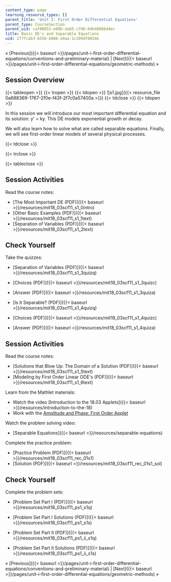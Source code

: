 ```yaml
---
content_type: page
learning_resource_types: []
parent_title: 'Unit I: First Order Differential Equations'
parent_type: CourseSection
parent_uid: caf00851-e89b-da65-c746-04b48066d4ec
title: Basic DE's and Separable Equations
uid: 2f7fcab3-b55b-b888-a9aa-1c209df0024e
---
```


« [Previous]({{< baseurl >}}/pages/unit-i-first-order-differential-equations/conventions-and-preliminary-material) | [Next]({{< baseurl >}}/pages/unit-i-first-order-differential-equations/geometric-methods) »

Session Overview
----------------

{{< tableopen >}}
{{< tropen >}}
{{< tdopen >}}
![s1.jpg]({{< resource_file 0a688369-1767-2f0e-f43f-2f7c0a57400a >}})
{{< tdclose >}}
{{< tdopen >}}


In this session we will introduce our most important differential equation and its solution: y' = ky. This DE models exponential growth or decay.

We will also learn how to solve what are called separable equations. Finally, we will see first-order linear models of several physical processes.


{{< tdclose >}}

{{< trclose >}}

{{< tableclose >}}

Session Activities
------------------

Read the course notes:

*   [The Most Important DE (PDF)]({{< baseurl >}}/resources/mit18_03scf11_s1_0intro)
*   [Other Basic Examples (PDF)]({{< baseurl >}}/resources/mit18_03scf11_s1_1text)
*   [Separation of Variables (PDF)]({{< baseurl >}}/resources/mit18_03scf11_s1_2text)

Check Yourself
--------------

Take the quizzes:

*   [Separation of Variables (PDF)]({{< baseurl >}}/resources/mit18_03scf11_s1_3quizq)
*   [Choices (PDF)]({{< baseurl >}}/resources/mit18_03scf11_s1_3quizc)
*   [Answer (PDF)]({{< baseurl >}}/resources/mit18_03scf11_s1_3quiza)
  
*   [Is it Separable? (PDF)]({{< baseurl >}}/resources/mit18_03scf11_s1_4quizq)
*   [Choices (PDF)]({{< baseurl >}}/resources/mit18_03scf11_s1_4quizc)
*   [Answer (PDF)]({{< baseurl >}}/resources/mit18_03scf11_s1_4quiza)

Session Activities
------------------

Read the course notes:

*   [Solutions that Blow Up: The Domain of a Solution (PDF)]({{< baseurl >}}/resources/mit18_03scf11_s1_5text)
*   [Modeling by First Order Linear ODE's (PDF)]({{< baseurl >}}/resources/mit18_03scf11_s1_6text)

Learn from the Mathlet materials:

*   Watch the video [Introduction to the 18.03 Applets]({{< baseurl >}}/resources/introduction-to-the-18)
*   Work with the [Amplitude and Phase: First Order Applet](/ans7870/18/18.03SC/ampPhaseFirstOrder.html "Open in a new window.")

Watch the problem solving video:

*   [Separable Equations]({{< baseurl >}}/resources/separable-equations)

Complete the practice problem:

*   [Practice Problem (PDF)]({{< baseurl >}}/resources/mit18_03scf11_rec_01s1)
*   [Solution (PDF)]({{< baseurl >}}/resources/mit18_03scf11_rec_01s1_sol)

Check Yourself
--------------

Complete the problem sets:

*   [Problem Set Part I (PDF)]({{< baseurl >}}/resources/mit18_03scf11_ps1_s1q)
*   [Problem Set Part I Solutions (PDF)]({{< baseurl >}}/resources/mit18_03scf11_ps1_s1s)
  
*   [Problem Set Part II (PDF)]({{< baseurl >}}/resources/mit18_03scf11_ps1_ii_s1q)
*   [Problem Set Part II Solutions (PDF)]({{< baseurl >}}/resources/mit18_03scf11_ps1_ii_s1s)

« [Previous]({{< baseurl >}}/pages/unit-i-first-order-differential-equations/conventions-and-preliminary-material) | [Next]({{< baseurl >}}/pages/unit-i-first-order-differential-equations/geometric-methods) »